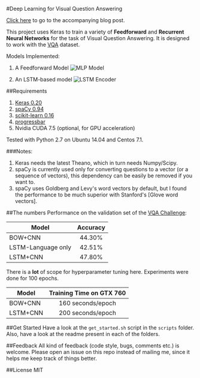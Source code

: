#Deep Learning for Visual Question Answering

[Click here](https://avisingh599.github.io/deeplearning/visual-qa/) to go to the accompanying blog post. 

This project uses Keras to train a variety of **Feedforward** and **Recurrent Neural Networks** for the task of Visual Question Answering. It is designed to work with the [VQA](http://visualqa.org) dataset. 

Models Implemented:

1. A Feedforward Model
![MLP Model](https://raw.githubusercontent.com/avisingh599/homepage/master/images/vqa/model_1.jpg)

2. An LSTM-based model
![LSTM Encoder](https://raw.githubusercontent.com/avisingh599/homepage/master/images/vqa/lstm_encoder.jpg)


##Requirements
1. [Keras 0.20](http://keras.io/)
2. [spaCy 0.94](http://spacy.io/)
3. [scikit-learn 0.16](http://scikit-learn.org/)
4. [progressbar](https://pypi.python.org/pypi/progressbar)
5. Nvidia CUDA 7.5 (optional, for GPU acceleration)

Tested with Python 2.7 on Ubuntu 14.04 and Centos 7.1.

###Notes:
1. Keras needs the latest Theano, which in turn needs Numpy/Scipy. 
2. spaCy is currently used only for converting questions to a vector (or a sequence of vectors), this dependency can be easily be removed if you want to.
3. spaCy uses Goldberg and Levy's word vectors by default, but I found the performance to be much superior with Stanford's [Glove word vectors].

##The numbers
Performance on the validation set of the [VQA Challenge](http://visualqa.org/challenge.html):

| Model     		   | Accuracy      |
| ---------------------|:-------------:|
| BOW+CNN              | 44.30%		   |
| LSTM-Language only   | 42.51%        |
| LSTM+CNN             | 47.80%        |

There is a **lot** of scope for hyperparameter tuning here. Experiments were done for 100 epochs. 

| Model     		   | Training Time on GTX 760|
| ---------------------|:-----------------------:|
| BOW+CNN              | 160 seconds/epoch       |
| LSTM+CNN             | 200 seconds/epoch       |


##Get Started
Have a look at the `get_started.sh` script in the `scripts` folder. Also, have a look at the readme present in each of the folders.

##Feedback
All kind of feedback (code style, bugs, comments etc.) is welcome. Please open an issue on this repo instead of mailing me, since it helps me keep track of things better.

##License
MIT